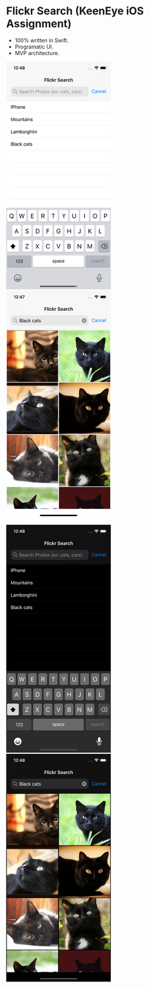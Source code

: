 # Flickr Search (KeenEye iOS Assignment)

* 100% written in Swift.
* Programatic UI.
* MVP architecture.

![alt text](https://github.com/Isuru-Nanayakkara/Flickr-Search/blob/main/screenshots/light-1.png) ![alt text](https://github.com/Isuru-Nanayakkara/Flickr-Search/blob/main/screenshots/light-2.png)

![alt text](https://github.com/Isuru-Nanayakkara/Flickr-Search/blob/main/screenshots/dark-1.png) ![alt text](https://github.com/Isuru-Nanayakkara/Flickr-Search/blob/main/screenshots/dark-2.png)
